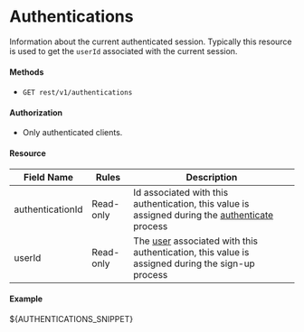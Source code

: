 Authentications
===============
Information about the current authenticated session. Typically this resource is used to get the `userId` associated with the current session.


#### Methods
* `GET rest/v1/authentications`

#### Authorization
* Only authenticated clients.

#### Resource
| Field Name | Rules | Description |
| ---------- | ----- | ----------- |
authenticationId | Read-only | Id associated with this authentication, this value is assigned during the [authenticate][1] process
userId | Read-only | The [user][2] associated with this authentication, this value is assigned during the sign-up process

#### Example

${AUTHENTICATIONS_SNIPPET}


[1]: authenticate.md
[2]: users.md
